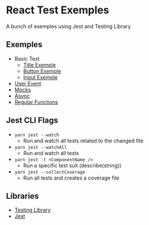 
# React Test Exemples

A bunch of exemples using Jest and Testing Library

## Exemples
* Basic Test
  * [Title Exemple](./src/components/atoms/Title/Title.spec.tsx)
  * [Button Exemple](./src/components/atoms/Button/Button.spec.tsx)
  * [Input Exemple](./src/components/atoms/Input/Input.spec.tsx)
* [User Event](./src/components/atoms/Title/index.tsx)
* [Mocks](./src/components/atoms/Title/index.tsx)
* [Async](./src/components/atoms/Title/index.tsx)
* [Regular Functions](./src/components/atoms/Title/index.tsx)

## Jest CLI Flags
* `yarn jest --watch`
  * Run and watch all tests related to the changed file 
* `yarn jest --watchAll`
  * Run and watch all tests
* `yarn jest -t <ComponentName />`
  * Run a specific test suit (describe(string))
* `yarn jest --collectCoverage`
  * Run all tests and creates a coverage file
<!-- * `yarn jest --verbose`
  * Run all tests and show a detailed report -->

## Libraries
* [Testing Library](https://testing-library.com/docs/react-testing-library/intro/)
* [Jest](https://jestjs.io/pt-BR/)

